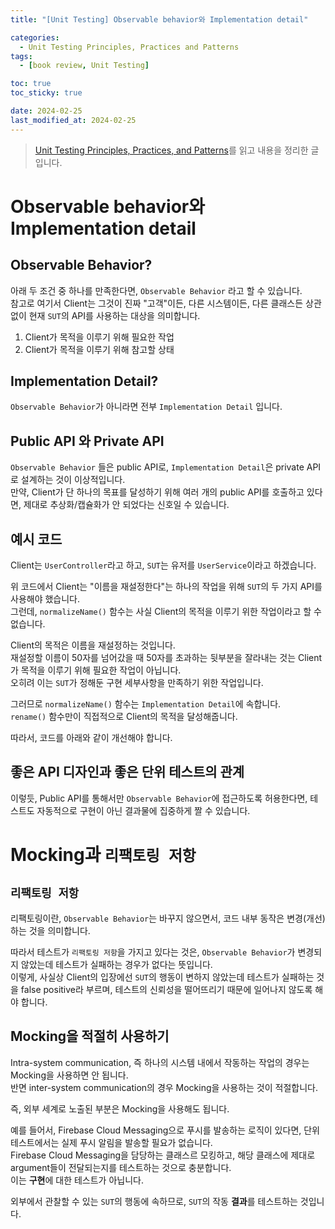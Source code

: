```yaml
---
title: "[Unit Testing] Observable behavior와 Implementation detail"

categories:
  - Unit Testing Principles, Practices and Patterns
tags:
  - [book review, Unit Testing]

toc: true
toc_sticky: true

date: 2024-02-25
last_modified_at: 2024-02-25
---
```


> [Unit Testing Principles, Practices, and Patterns](https://www.amazon.com/Unit-Testing-Principles-Practices-Patterns/dp/1617296279)를 읽고 내용을 정리한 글입니다.

# Observable behavior와 Implementation detail
## Observable Behavior?
아래 두 조건 중 하나를 만족한다면, `Observable Behavior` 라고 할 수 있습니다.  
참고로 여기서 Client는 그것이 진짜 "고객"이든, 다른 시스템이든, 다른 클래스든 상관없이 현재 `SUT`의 API를 사용하는 대상을 의미합니다.  

1. Client가 목적을 이루기 위해 필요한 작업
2. Client가 목적을 이루기 위해 참고할 상태

## Implementation Detail?
`Observable Behavior`가 아니라면 전부 `Implementation Detail` 입니다.  

## Public API 와 Private API
`Observable Behavior` 들은 public API로, `Implementation Detail`은 private API로 설계하는 것이 이상적입니다.   
만약, Client가 단 하나의 목표를 달성하기 위해 여러 개의 public API를 호출하고 있다면, 제대로 추상화/캡슐화가 안 되었다는 신호일 수 있습니다.  

## 예시 코드
Client는 `UserController`라고 하고, `SUT`는 유저를 `UserService`이라고 하겠습니다.  

<script src="https://gist.github.com/shyeokchoi/c11401da5a1d320d53798a4d4c411306.js"></script>   

위 코드에서 Client는 "이름을 재설정한다"는 하나의 작업을 위해 `SUT`의 두 가지 API를 사용해야 했습니다.  
그런데, `normalizeName()` 함수는 사실 Client의 목적을 이루기 위한 작업이라고 할 수 없습니다.  

Client의 목적은 이름을 재설정하는 것입니다.   
재설정할 이름이 50자를 넘어갔을 때 50자를 초과하는 뒷부분을 잘라내는 것는 Client가 목적을 이루기 위해 필요한 작업이 아닙니다.  
오히려 이는 `SUT`가 정해둔 구현 세부사항을 만족하기 위한 작업입니다.  

그러므로 `normalizeName()` 함수는 `Implementation Detail`에 속합니다.  
`rename()` 함수만이 직접적으로 Client의 목적을 달성해줍니다.  

따라서, 코드를 아래와 같이 개선해야 합니다.  
<script src="https://gist.github.com/shyeokchoi/aaccab165e8b8d600356c326e122287f.js"></script>

## 좋은 API 디자인과 좋은 단위 테스트의 관계
이렇듯, Public API를 통해서만 `Observable Behavior`에 접근하도록 허용한다면, 테스트도 자동적으로 구현이 아닌 결과물에 집중하게 짤 수 있습니다.  

# Mocking과 `리팩토링 저항`
## `리팩토링 저항`
리팩토링이란, `Observable Behavior`는 바꾸지 않으면서, 코드 내부 동작은 변경(개선)하는 것을 의미합니다.  

따라서 테스트가 `리팩토링 저항`을 가지고 있다는 것은, `Observable Behavior`가 변경되지 않았는데 테스트가 실패하는 경우가 없다는 뜻입니다.  
이렇게, 사실상 Client의 입장에선 `SUT`의 행동이 변하지 않았는데 테스트가 실패하는 것을 false positive라 부르며, 테스트의 신뢰성을 떨어뜨리기 때문에 일어나지 않도록 해야 합니다.  

## Mocking을 적절히 사용하기
Intra-system communication, 즉 하나의 시스템 내에서 작동하는 작업의 경우는 Mocking을 사용하면 안 됩니다.  
반면 inter-system communication의 경우 Mocking을 사용하는 것이 적절합니다.  

즉, 외부 세계로 노출된 부분은 Mocking을 사용해도 됩니다.  

예를 들어서, Firebase Cloud Messaging으로 푸시를 발송하는 로직이 있다면, 단위 테스트에서는 실제 푸시 알림을 발송할 필요가 없습니다.  
Firebase Cloud Messaging을 담당하는 클래스르 모킹하고, 해당 클래스에 제대로 argument들이 전달되는지를 테스트하는 것으로 충분합니다.  
이는 **구현**에 대한 테스트가 아닙니다.  

외부에서 관찰할 수 있는 `SUT`의 행동에 속하므로, `SUT`의 작동 **결과**를 테스트하는 것입니다.  
